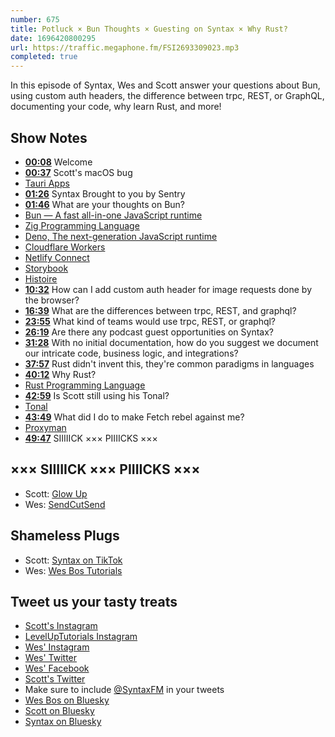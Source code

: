 ```yaml
---
number: 675
title: Potluck × Bun Thoughts × Guesting on Syntax × Why Rust?
date: 1696420800295
url: https://traffic.megaphone.fm/FSI2693309023.mp3
completed: true
---
```


In this episode of Syntax, Wes and Scott answer your questions about Bun, using custom auth headers, the difference between trpc, REST, or GraphQL, documenting your code, why learn Rust, and more!

## Show Notes

- **[00:08](#t=00:08)** Welcome
- **[00:37](#t=00:37)** Scott's macOS bug
- [Tauri Apps](https://tauri.app/)
- **[01:26](#t=01:26)** Syntax Brought to you by Sentry
- **[01:46](#t=01:46)** What are your thoughts on Bun?
- [Bun — A fast all-in-one JavaScript runtime](https://bun.sh/)
- [Zig Programming Language](https://ziglang.org/)
- [Deno, The next-generation JavaScript runtime](https://deno.com/)
- [Cloudflare Workers](https://developers.cloudflare.com/workers/)
- [Netlify Connect](https://www.netlify.com/products/connect/)
- [Storybook](https://storybook.js.org/)
- [Histoire](https://histoire.dev/)
- **[10:32](#t=10:32)** How can I add custom auth header for image requests done by the browser?
- **[16:39](#t=16:39)** What are the differences between trpc, REST, and graphql?
- **[23:55](#t=23:55)** What kind of teams would use trpc, REST, or graphql?
- **[26:19](#t=26:19)** Are there any podcast guest opportunities on Syntax?
- **[31:28](#t=31:28)** With no initial documentation, how do you suggest we document our intricate code, business logic, and integrations?
- **[37:57](#t=37:57)** Rust didn't invent this, they're common paradigms in languages
- **[40:12](#t=40:12)** Why Rust?
- [Rust Programming Language](https://www.rust-lang.org/)
- **[42:59](#t=42:59)** Is Scott still using his Tonal?
- [Tonal](https://www.tonal.com/)
- **[43:49](#t=43:49)** What did I do to make Fetch rebel against me?
- [Proxyman](https://proxyman.io/)
- **[49:47](#t=49:47)** SIIIIICK ××× PIIIICKS ×××

## ××× SIIIIICK ××× PIIIICKS ×××

- Scott: [Glow Up](https://www.netflix.com/ca/title/81075536)
- Wes: [SendCutSend](https://sendcutsend.com/)

## Shameless Plugs

- Scott: [Syntax on TikTok](https://www.tiktok.com/@syntaxfm)
- Wes: [Wes Bos Tutorials](https://wesbos.com/courses)

## Tweet us your tasty treats

- [Scott's Instagram](https://www.instagram.com/stolinski/)
- [LevelUpTutorials Instagram](https://www.instagram.com/LevelUpTutorials/)
- [Wes' Instagram](https://www.instagram.com/wesbos/)
- [Wes' Twitter](https://twitter.com/wesbos)
- [Wes' Facebook](https://www.facebook.com/wesbos.developer)
- [Scott's Twitter](https://twitter.com/stolinski)
- Make sure to include [@SyntaxFM](https://twitter.com/SyntaxFM) in your tweets
- [Wes Bos on Bluesky](https://bsky.app/profile/wesbos.com)
- [Scott on Bluesky](https://bsky.app/profile/tolin.ski)
- [Syntax on Bluesky](https://bsky.app/profile/syntax.fm)
